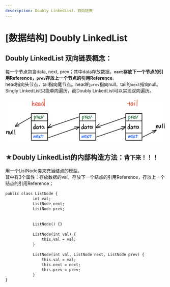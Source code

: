 ```yaml
---
description: Doubly LinkedList，双向链表
---
```


# \[数据结构\] Doubly LinkedList

## Doubly LinkedList 双向链表概念：

每一个节点包含data, next, prev；其中data存放数据，**`next`存放下一个节点的引用Reference，`prev`存放上一个节点的引用Reference**。  
head指向头节点，tail指向尾节点。head的`prev`指向null，tail的`next`指向null。Singly LinkedList只能单向遍历，而Doubly LinkedList可以实现双向遍历。

![](.gitbook/assets/img_6454.jpg)



## ★Doubly LinkedList的内部构造方法：`背下来！！！`

用一个ListNode类来充当结点的模型。  
其中有3个属性：存放数据的val，存放下一个结点的引用Reference，存放上一个结点的引用Reference；

```text
public class ListNode {
			int val;
			ListNode next;
			ListNode prev;
			

			ListNode() {}

			ListNode(int val) {
				this.val = val;
			}

			ListNode(int val, ListNode next, ListNode prev) {
				this.val = val;
				this.next = next;
				this.prev = prev;
			}
}
```

























